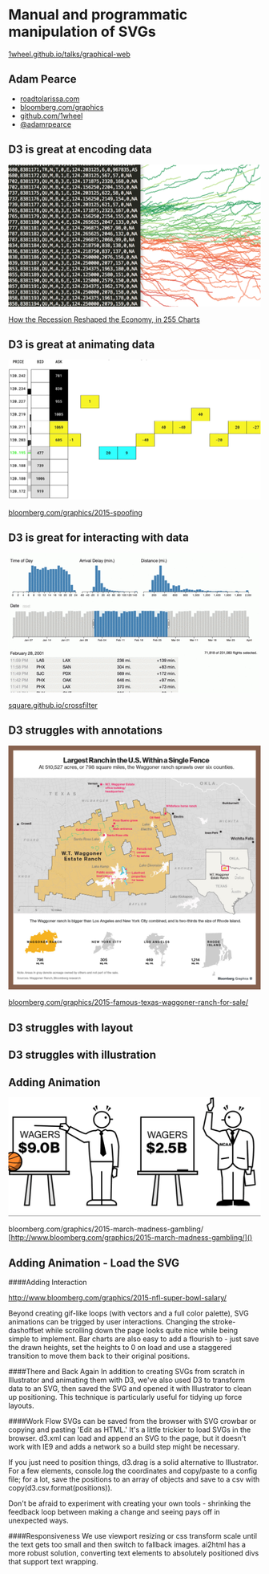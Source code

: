 # Manual and programmatic manipulation of SVGs

[1wheel.github.io/talks/graphical-web](http://1wheel.github.io/talks/graphical-web/#/)


## Adam Pearce
- [roadtolarissa.com](http://roadtolarissa.com)
- [bloomberg.com/graphics](https://bloomberg.com/graphics)
- [github.com/1wheel](https://github.com/1wheel)
- [@adamrpearce](https://twitter.com/adamrpearce)


<!-- Over the last few years, the acceleration of client-side javascript and development of D3 has enabled the creation of increasingly sophisticated interactive visualizations. Transforming data into an SVG with D3 makes many previously difficult tasks trivial. But other tasks -- like text positioning, layout and illustration -- are much easier with tools designed for manually manipulating SVGs, like Illustrator or Inkscape. This talk will discuss different techniques that Bloomberg Graphics uses to combine the two approaches.  -->


## D3 is great at encoding data

![255-charts](img/255-charts.png)

[How the Recession Reshaped the Economy, in 255 Charts](http://www.nytimes.com/interactive/2014/06/05/upshot/how-the-recession-reshaped-the-economy-in-255-charts.html
)



## D3 is great at animating data
![animated spoofing](img/spoofing.gif)

[bloomberg.com/graphics/2015-spoofing](http://www.bloomberg.com/graphics/2015-spoofing
)


## D3 is great for interacting with data
![crossfilter](img/crossfilter.gif)

[square.github.io/crossfilter](http://square.github.io/crossfilter/)


## D3 struggles with annotations

![waggoner](img/waggoner.jpg)

[bloomberg.com/graphics/2015-famous-texas-waggoner-ranch-for-sale/](http://www.bloomberg.com/graphics/2015-famous-texas-waggoner-ranch-for-sale/)


## D3 struggles with layout


## D3 struggles with illustration


<!-- By strategically placing illustrated elements in groups and loading an SVG in a browser, we can add rudimentary animations with d3.timer and d3.transition. Smoothly changing transform, translate and/or rotate over time creates the illusion of movement. Toggling the opacity of an arm or another object drawn in two different positions also brings static images to life.  -->


## Adding Animation

![march](img/march.gif)

bloomberg.com/graphics/2015-march-madness-gambling/
[http://www.bloomberg.com/graphics/2015-march-madness-gambling/]()


## Adding Animation - Load the SVG




####Adding Interaction

http://www.bloomberg.com/graphics/2015-nfl-super-bowl-salary/

Beyond creating gif-like loops (with vectors and a full color palette), SVG animations can be trigged by user interactions. Changing the stroke-dashoffset while scrolling down the page looks quite nice while being simple to implement. Bar charts are also easy to add a flourish to - just save the drawn heights, set the heights to 0 on load and use a staggered transition to move them back to their original positions.


####There and Back Again
In addition to creating SVGs from scratch in Illustrator and animating them with D3, we've also used D3 to transform data to an SVG, then saved the SVG and opened it with Illustrator to clean up positioning. This technique is particularly useful for tidying up force layouts. 

  
####Work Flow
SVGs can be saved from the browser with SVG crowbar or copying and pasting 'Edit as HTML.' It's a little trickier to load SVGs in the browser. d3.xml can load and append an SVG to the page, but it doesn't work with IE9 and adds a network so a build step might be necessary.  


If you just need to position things, d3.drag is a solid alternative to Illustrator. For a few elements, console.log the coordinates and copy/paste to a config file; for a lot, save the positions to an array of objects and save to a csv with copy(d3.csv.format(positions)).


Don't be afraid to experiment with creating your own tools - shrinking the feedback loop between making a change and seeing pays off in unexpected ways.


####Responsiveness
We use viewport resizing or css transform scale until the text gets too small and then switch to fallback images. ai2html has a more robust solution, converting text elements to absolutely positioned divs that support text wrapping. 
